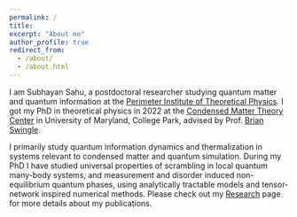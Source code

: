 ```yaml
---
permalink: /
title: 
excerpt: "About me"
author_profile: true
redirect_from: 
  - /about/
  - /about.html
---
```


I am Subhayan Sahu, a postdoctoral researcher studying quantum matter and quantum information at the [Perimeter Institute of Theoretical Physics](https://perimeterinstitute.ca/). I got my PhD in theoretical physics in 2022 at the [Condensed Matter Theory Center](https://www.physics.umd.edu/cmtc/) in University of Maryland, College Park, advised by Prof. [Brian Swingle](https://umdphysics.umd.edu/people/faculty/adjunct-faculty/item/876-bswingle.html).

I primarily study quantum information dynamics and thermalization in systems relevant to condensed matter and quantum simulation. During my PhD I have studied universal properties of scrambling in local quantum many-body systems, and measurement and disorder induced non-equilibrium quantum phases, using analytically tractable models and tensor-network inspired numerical methods. Please check out my [Research](https://subhayansahu.github.io/research/) page for more details about my publications.
